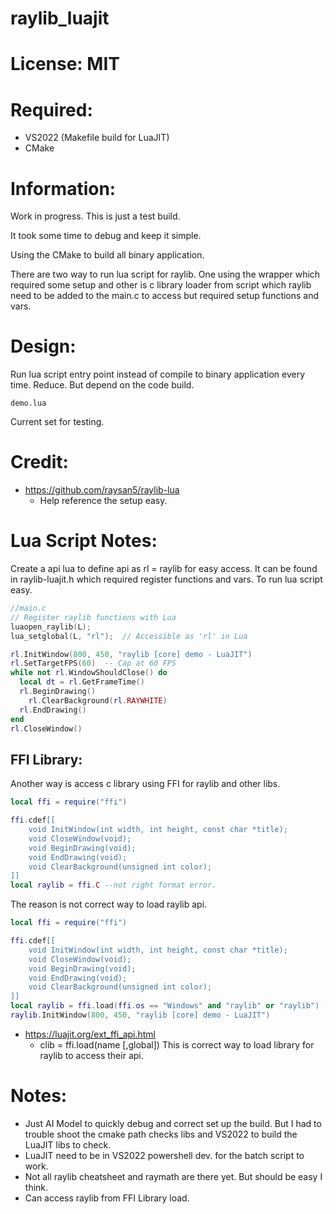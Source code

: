 # raylib_luajit

# License: MIT

# Required:
 * VS2022 (Makefile build for LuaJIT)
 * CMake

# Information:

  Work in progress. This is just a test build.

  It took some time to debug and keep it simple.

  Using the CMake to build all binary application.

  There are two way to run lua script for raylib. One using the wrapper which required some setup and other is c library loader from script which raylib need to be added to the main.c to access but required setup functions and vars.

# Design:
  Run lua script entry point instead of compile to binary application every time. Reduce. But depend on the code build.
```
demo.lua 
```
  Current set for testing.

# Credit:
 * https://github.com/raysan5/raylib-lua
   * Help reference the setup easy.

# Lua Script Notes:
  Create a api lua to define api as rl = raylib for easy access. It can be found in raylib-luajit.h which required register functions and vars. To run lua script easy.
```c
//main.c
// Register raylib functions with Lua
luaopen_raylib(L);
lua_setglobal(L, "rl");  // Accessible as 'rl' in Lua
```

```lua
rl.InitWindow(800, 450, "raylib [core] demo - LuaJIT")
rl.SetTargetFPS(60)  -- Cap at 60 FPS
while not rl.WindowShouldClose() do
  local dt = rl.GetFrameTime()
  rl.BeginDrawing()
    rl.ClearBackground(rl.RAYWHITE)
  rl.EndDrawing()
end
rl.CloseWindow()
```

## FFI Library:
  Another way is access c library using FFI for raylib and other libs.

```lua
local ffi = require("ffi")

ffi.cdef[[
    void InitWindow(int width, int height, const char *title);
    void CloseWindow(void);
    void BeginDrawing(void);
    void EndDrawing(void);
    void ClearBackground(unsigned int color);
]]
local raylib = ffi.C --not right format error.
```
The reason is not correct way to load raylib api.

```lua
local ffi = require("ffi")

ffi.cdef[[
    void InitWindow(int width, int height, const char *title);
    void CloseWindow(void);
    void BeginDrawing(void);
    void EndDrawing(void);
    void ClearBackground(unsigned int color);
]]
local raylib = ffi.load(ffi.os == "Windows" and "raylib" or "raylib") --correct way to load lib
raylib.InitWindow(800, 450, "raylib [core] demo - LuaJIT")
```
 * https://luajit.org/ext_ffi_api.html
    * clib = ffi.load(name [,global])
 This is correct way to load library for raylib to access their api.


# Notes:
 * Just AI Model to quickly debug and correct set up the build. But I had to trouble shoot the cmake path checks libs and VS2022 to build the LuaJIT libs to check.
 * LuaJIT need to be in VS2022 powershell dev. for the batch script to work.
 * Not all raylib cheatsheet and raymath are there yet. But should be easy I think.
 * Can access raylib from FFI Library load.